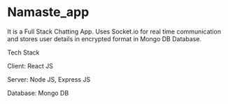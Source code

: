 # Namaste_app 

 It is a Full Stack Chatting App. Uses Socket.io for real time communication and stores user details in encrypted format in Mongo DB Database.


Tech Stack

Client: React JS

Server: Node JS, Express JS

Database: Mongo DB


